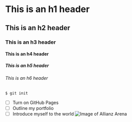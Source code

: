 # This is an h1 header
## This is an h2 header
### This is an h3 header
#### This is an h4 header
##### This is an h5 header
###### This is an h6 header
```
$ git init
```
- [ ] Turn on GitHub Pages
- [ ] Outline my portfolio
- [ ] Introduce myself to the world
![Image of Allianz Arena](https://images2.minutemediacdn.com/image/upload/c_crop,w_4282,h_2408,x_0,y_1702/c_fill,w_720,ar_16:9,f_auto,q_auto,g_auto/images/GettyImages/mmsport/391/01hn2wgny5hhcce2nrkt.jpg)
